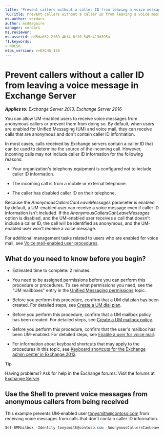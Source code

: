 ```yaml
---
title: 'Prevent callers without a caller ID from leaving a voice message: Exchange 2013 Help'
TOCTitle: Prevent callers without a caller ID from leaving a voice message
ms.author: serdars
author: msdmaguire
manager: serdars
ms.reviewer:
ms.assetid: dd5dad32-2f69-4bf4-8ff0-545c413d395a
f1.keywords:
- NOCSH
mtps_version: v=EXCHG.150
---
```


# Prevent callers without a caller ID from leaving a voice message in Exchange Server

_**Applies to:** Exchange Server 2013, Exchange Server 2016_

You can allow UM-enabled users to receive voice messages from anonymous callers or prevent them from doing so. By default, when users are enabled for Unified Messaging (UM) and voice mail, they can receive calls that are anonymous and don't contain caller ID information.

In most cases, calls received by Exchange servers contain a caller ID that can be used to determine the source of the incoming call. However, incoming calls may not include caller ID information for the following reasons:

- Your organization's telephony equipment is configured not to include caller ID information.

- The incoming call is from a mobile or external telephone.

- The caller has disabled caller ID on their telephone.

Because the _AnonymousCallersCanLeaveMessages_ parameter is enabled by default, a UM-enabled user can receive a voice message even if caller ID information isn't included. If the _AnonymousCallersCanLeaveMessages_ option is disabled, and the UM-enabled user receives a call that doesn't include a caller ID, the call will be identified as anonymous, and the UM-enabled user won't receive a voice message.

For additional management tasks related to users who are enabled for voice mail, see [Voice mail-enabled user procedures](voice-mail-enabled-user-procedures-exchange-2013-help.md).

## What do you need to know before you begin?

- Estimated time to complete: 2 minutes.

- You need to be assigned permissions before you can perform this procedure or procedures. To see what permissions you need, see the "UM mailboxes" entry in the [Unified Messaging permissions](unified-messaging-permissions-exchange-2013-help.md) topic.

- Before you perform this procedure, confirm that a UM dial plan has been created. For detailed steps, see [Create a UM dial plan](create-um-dial-plan-exchange-2013-help.md).

- Before you perform this procedure, confirm that a UM mailbox policy has been created. For detailed steps, see [Create a UM mailbox policy](create-um-mailbox-policy-exchange-2013-help.md).

- Before you perform this procedure, confirm that the user's mailbox has been UM-enabled. For detailed steps, see [Enable a user for voice mail](enable-a-user-for-voice-mail-exchange-2013-help.md).

- For information about keyboard shortcuts that may apply to the procedures in this topic, see [Keyboard shortcuts for the Exchange admin center in Exchange 2013](keyboard-shortcuts-in-the-exchange-admin-center-2013-help.md).

> [!TIP]
> Having problems? Ask for help in the Exchange forums. Visit the forums at [Exchange Server](https://social.technet.microsoft.com/forums/office/home?category=exchangeserver).

## Use the Shell to prevent voice messages from anonymous callers from being received

This example prevents UM-enabled user tonysmith@contoso.com from receiving voice messages from calls that don't contain caller ID information.

```powershell
Set-UMMailbox -Identity tonysmith@contoso.com -AnonymousCallersCanLeaveMessages $false
```
